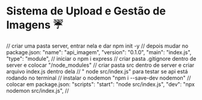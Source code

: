 # Sistema de Upload e Gestão de Imagens :umbrella:
// criar uma pasta server, entrar nela e dar npm init -y
// depois mudar no package.json: 
"name": "api_imagem",
  "version": "0.1.0",
  "main": "index.js",
  "type": "module",
  // iniciar o npm i express
  // criar pasta .gitignore dentro de server e colocar "/node_modules"
  // criar pasta src dentro de server e criar arquivo index.js dentro dela
  // " node src/index.js" para testar se api está rodando no terminal
  // instalar o nodemon "npm i --save-dev nodemon"
  // colocar em package.json:
  "scripts":
    "start": "node src/index.js",
    "dev": "npx nodemon src/index.js",
    // 